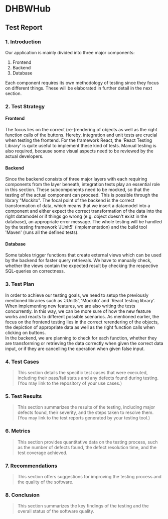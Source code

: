 # DHBWHub
## Test Report

### 1. Introduction
Our application is mainly divided into three major components:
1.  Frontend
2.  Backend
3.  Database  

Each component requires its own methodology of testing since they focus on different things. These will be elaborated in further detail in the next section.

### 2. Test Strategy
#### Frontend
The focus lies on the correct (re-)rendering of objects as well as the right function calls of the buttons. Hereby, integration and unit tests are crucial when testing the frontend. For the framework React, the 'React Testing Library' is quite useful to implement these kind of tests. Manual testing is also required, because some visual aspects need to be reviewed by the actual developers.
#### Backend
Since the backend consists of three major layers with each requiring components from the layer beneath, integration tests play an essential role in this section. These subcomponents need to be mocked, so that the testing of the actual component can proceed. This is possible through the library "Mockito". The focal point of the backend is the correct transformation of data, which means that we insert a datamodel into a component and either expect the correct transformation of the data into the right datamodel or if things go wrong (e.g. object doesn't exist in the database), an appropriate error message. The whole testing will be handled by the testing framework 'JUnit5' (implementation) and the build tool 'Maven' (runs all the defined tests).
#### Database
Some tables trigger functions that create external views which can be used by the backend for faster query retrievals. We have to manually check, whether the views contain the expected result by checking the respective SQL-queries on correctness.

### 3. Test Plan
In order to achieve our testing goals, we need to setup the previously mentioned libraries such as 'JUnit5', 'Mockito' and 'React testing library'. When implementing new features, we are also writing the tests concurrently. In this way, we can be more sure of how the new feature works and reacts to different possible scenarios.
As mentioned earlier, the focus on the frontend testing lies in the correct rerendering of the objects, the depiction of appropriate data as well as the right function calls when clicking on buttons.  
In the backend, we are planning to check for each function, whether they are transforming or retrieving the data correctly when given the correct data input, or if they are cancelling the operation when given false input.

### 4. Test Cases
> This section details the specific test cases that were executed, including their pass/fail status and any defects found during testing. (You may link to the repository of your use cases.)

### 5. Test Results 
> This section summarizes the results of the testing, including major defects found, their severity, and the steps taken to resolve them. (You may link to the test reports generated by your testing tool.)

### 6. Metrics
> This section provides quantitative data on the testing process, such as the number of defects found, the defect resolution time, and the test coverage achieved.

### 7. Recommendations
> This section offers suggestions for improving the testing process and the quality of the software.

### 8. Conclusion
> This section summarizes the key findings of the testing and the overall status of the software quality.
